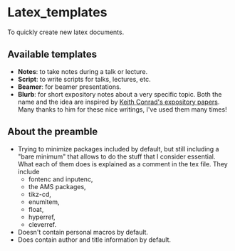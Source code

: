 # Latex_templates

To quickly create new latex documents.

## Available templates

- **Notes**: to take notes during a talk or lecture.
- **Script**: to write scripts for talks, lectures, etc.
- **Beamer**: for beamer presentations.
- **Blurb**: for short expository notes about a very specific topic. Both the name and the idea are inspired by [Keith Conrad's expository papers](https://kconrad.math.uconn.edu/blurbs/). Many thanks to him for these nice writings, I've used them many times!

## About the preamble

- Trying to minimize packages included by default, but still including a "bare minimum" that allows to do the stuff that I consider essential. What each of them does is explained as a comment in the tex file. They include
  - fontenc and inputenc,
  - the AMS packages,
  - tikz-cd,
  - enumitem,
  - float,
  - hyperref,
  - cleverref.
- Doesn't contain personal macros by default.
- Does contain author and title information by default.
